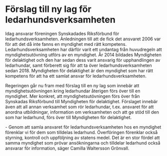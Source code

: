# Förslag till ny lag för ledarhundsverksamheten

Idag ansvarar föreningen Synskadades Riksförbund för ledarhundsverksamheten. Anledningen till att de fick det ansvaret 2006 var för att det då inte fanns en myndighet med rätt kompetens. Ledarhundsverksamheten har därför varit ett undantag från huvudregeln att myndighetsutövning utförs av en myndighet. År 2014 bildades Myndigheten för delaktighet och den har sedan dess varit ansvarig för upphandlingen av ledarhundar, samt förberett sig för att ta över ledarhundsverksamheten sedan 2018\. Myndigheten för delaktighet är den myndighet som har rätt kompetens för att ha ett samlat ansvar för ledarhundsverksamheten.

Regeringen går nu fram med förslag till en ny lag som innebär att myndighetsutövningen kring ledarhundar återigen förs över till en myndighet. Mer konkret, att myndighetsutövningen förs över från Synskadas Riksförbund till Myndigheten för delaktighet. Förslaget innebär även att all annan verksamhet som rör ledarhundar, t.ex. ansvaret för att anordna utbildningar, information om verksamheten och att ge stöd till den som har ledarhund, förs över till Myndigheten för delaktighet.

\- Genom att samla ansvaret för ledarhundsverksamheten hos en myndighet förenklar vi för dem som tilldelas ledarhund. Överföringen förenklar också styrning, kontroll och uppföljning av statens medel. Det är en stor fördel att samma myndighet som prövar ansökningarna och tilldelar ledarhund också ansvarar för information, säger Camilla Waltersson Grönvall.
